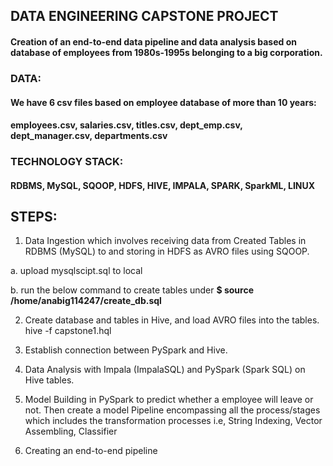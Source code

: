 ## DATA ENGINEERING CAPSTONE PROJECT

#### Creation of an end-to-end data pipeline and data analysis based on database of employees from 1980s-1995s belonging to a big corporation.

### DATA: 
#### We have 6 csv files based on employee database of more than 10 years:
#### employees.csv, salaries.csv, titles.csv, dept_emp.csv, dept_manager.csv, departments.csv 

### TECHNOLOGY STACK:
#### RDBMS, MySQL, SQOOP, HDFS, HIVE, IMPALA, SPARK, SparkML, LINUX

## STEPS:
1)	Data Ingestion which involves receiving data from Created Tables in RDBMS (MySQL) to and storing in HDFS as AVRO files using SQOOP.
   
   a. upload mysqlscipt.sql to local
   
   b. run the below command to create tables under 
   **$ source /home/anabig114247/create_db.sql**

2)	Create database and tables in Hive, and load AVRO files into the tables.
    hive -f capstone1.hql

3)	Establish connection between PySpark and Hive.

4)	Data Analysis with Impala (ImpalaSQL) and PySpark (Spark SQL) on Hive tables.

5)	Model Building in PySpark to predict whether a employee will leave or not.
Then create a model Pipeline encompassing all the process/stages which includes the transformation processes i.e, String Indexing, Vector Assembling, Classifier

6)	Creating an end-to-end pipeline
